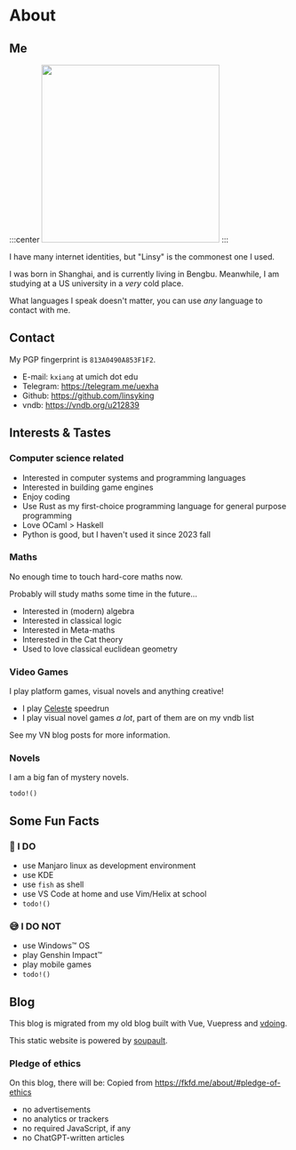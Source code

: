 <div id="generated-toc" style="display: none"></div>

# About

## Me

:::center
<img src="https://upload.wikimedia.org/wikipedia/commons/1/1d/No_image.JPG" style="width: 20rem"></img>
:::

I have many internet identities, but "Linsy" is the commonest one I used.

I was born in Shanghai, and is currently living in Bengbu.
Meanwhile, I am studying at a US university in a *very* cold place.

What languages I speak doesn't matter, you can use *any* language to contact with me.

## Contact

My PGP fingerprint is `813A0490A853F1F2`.

- E-mail: `kxiang` at umich dot edu
- Telegram: https://telegram.me/uexha
- Github: https://github.com/linsyking
- vndb: https://vndb.org/u212839

## Interests & Tastes

### Computer science related

- Interested in computer systems and programming languages
- Interested in building game engines
- Enjoy coding
- Use Rust as my first-choice programming language for general purpose programming
- Love OCaml > Haskell
- Python is good, but I haven't used it since 2023 fall

### Maths

No enough time to touch hard-core maths now.

Probably will study maths some time in the future...

- Interested in (modern) algebra
- Interested in classical logic
- Interested in Meta-maths
- Interested in the Cat theory
- Used to love classical euclidean geometry

### Video Games

I play platform games, visual novels and anything creative!

- I play [Celeste](https://en.wikipedia.org/wiki/Celeste_(video_game)) speedrun
- I play visual novel games *a lot*, part of them are on my vndb list

See my VN blog posts for more information.

### Novels

I am a big fan of mystery novels.

`todo!()`

## Some Fun Facts

### 🥰 I DO

- use Manjaro linux as development environment
- use KDE
- use `fish` as shell
- use VS Code at home and use Vim/Helix at school
- `todo!()`

### 😅 I DO NOT

- use Windows™ OS
- play Genshin Impact™
- play mobile games
- `todo!()`

## Blog

This blog is migrated from my old blog built with Vue, Vuepress and [vdoing](https://github.com/xugaoyi/vuepress-theme-vdoing).

This static website is powered by [soupault](https://soupault.app/).

### Pledge of ethics


On this blog, there will be: <fn>Copied from https://fkfd.me/about/#pledge-of-ethics</fn>

- no advertisements
- no analytics or trackers
- no required JavaScript, if any
- no ChatGPT-written articles

